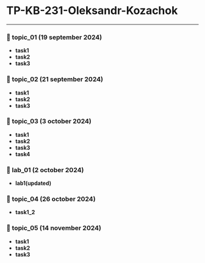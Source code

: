 # TP-KB-231-Oleksandr-Kozachok

---


### 📂 topic_01 (19 september 2024)
- **task1**
- **task2**
- **task3**

### 📂 topic_02 (21 september 2024)
- **task1**
- **task2**
- **task3**

### 📂 topic_03 (3 october 2024)
- **task1**
- **task2**
- **task3**
- **task4**

### 📂 lab_01 (2 october 2024)
- **lab1(updated)**

### 📂 topic_04 (26 october 2024)
- **task1_2**

### 📂 topic_05 (14 november 2024)
- **task1**
- **task2**
- **task3**
